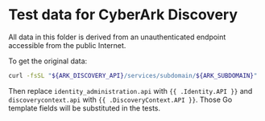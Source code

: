 # Test data for CyberArk Discovery

All data in this folder is derived from an unauthenticated endpoint accessible from the public Internet.

To get the original data:

```bash
curl -fsSL "${ARK_DISCOVERY_API}/services/subdomain/${ARK_SUBDOMAIN}" | jq
```

Then replace `identity_administration.api` with `{{ .Identity.API }}` and
`discoverycontext.api` with `{{ .DiscoveryContext.API }}`. Those Go template
fields will be substituted in the tests.
